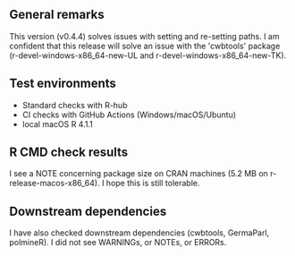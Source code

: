 ## General remarks

This version (v0.4.4) solves issues with setting and re-setting paths. I am confident that this release will solve an issue with the 'cwbtools' package (r-devel-windows-x86_64-new-UL and r-devel-windows-x86_64-new-TK). 


## Test environments

* Standard checks with R-hub
* CI checks with GitHub Actions (Windows/macOS/Ubuntu)
* local macOS R 4.1.1


## R CMD check results

I see a NOTE concerning package size on CRAN machines (5.2 MB on r-release-macos-x86_64). I hope this is still tolerable. 


## Downstream dependencies

I have also checked downstream dependencies (cwbtools, GermaParl, polmineR). I did not see WARNINGs, or NOTEs, or ERRORs.
